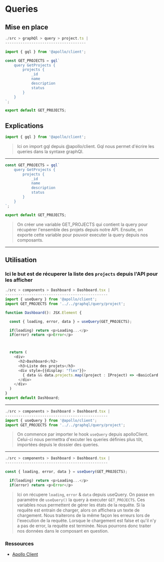 # Queries 

## Mise en place

```typescript
./src > graphQl > query > project.ts |
-------------------------------------

import { gql } from '@apollo/client';

const GET_PROJECTS = gql`
    query GetProjects {
        projects {
            _id
            name
            description
            status
        }
    }
`;

export default GET_PROJECTS;

```


## Explications

```typescript
import { gql } from '@apollo/client';
```
>Ici on import gql depuis @apollo/client. Gql nous permet d'écrire les queries dans la syntaxe graphQl.
_________________

```typescript
const GET_PROJECTS = gql`
    query GetProjects {
        projects {
            _id
            name
            description
            status
        }
    }
`;

export default GET_PROJECTS;
```

>On créer une variable GET_PROJECTS qui contient la query pour récupérer l'ensemble des projets depuis notre API. Ensuite, on exporte cette variable pour pouvoir executer la query depuis nos composants.

_________________

## Utilisation

### Ici le but est de récuperer la liste des `projects` depuis l'API pour les afficher


```typescript
./src > components > Dashboard > Dashboard.tsx |
-----------------------------------------------
import { useQuery } from '@apollo/client';
import GET_PROJECTS from '../../graphql/query/project';

function Dashboard(): JSX.Element {

  const { loading, error, data } = useQuery(GET_PROJECTS);

  if(loading) return <p>Loading...</p>
  if(error) return <p>Error</p>



  return (
    <div>
      <h2>Dashboard</h2>
      <h3>Liste des projets</h3>
      <div style={{display: "flex"}}>
        { data && data.projects.map((project : IProject) => <BasicCard btn id={project._id} name={project.name} description={project.description} /> ) }
      </div>
    </div>
  )
}
export default Dashboard;
```

_________________
```typescript
./src > components > Dashboard > Dashboard.tsx |
-----------------------------------------------
import { useQuery } from '@apollo/client';
import GET_PROJECTS from '../../graphql/query/project';

```
>On commence par importer le hook `useQuery` depuis apolloClient. Celui-ci nous permettra d'excuter les queries définies plus tôt, importées depuis le dossier des queries.
_________________
```typescript
./src > components > Dashboard > Dashboard.tsx |
-----------------------------------------------

const { loading, error, data } = useQuery(GET_PROJECTS);

  if(loading) return <p>Loading...</p>
  if(error) return <p>Error</p>
```
>Ici on récupere `loading`, `error` & `data` depuis useQuery. On passe en paramètre de `useQuery()` la query à executer `GET_PROJECTS`.
Ces variables nous permettent de gérer les états de la requête. 
Si la requête est entrain de charger, alors on affichera un texte de chargement. Nous traiterons de la même façon les erreurs lors de l'execution de la requête. Lorsque le chargement est false et qu'il n'y a pas de error, la requête est terminée. Nous pourrons donc traiter nos données dans le composant en question. 


### Ressources 

- [Apollo Client](https://www.apollographql.com/docs/react/data/queries/)


